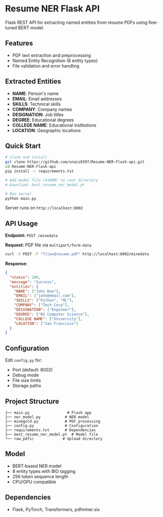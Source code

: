 # Resume NER Flask API

Flask REST API for extracting named entities from resume PDFs using fine-tuned BERT model.

## Features

- PDF text extraction and preprocessing
- Named Entity Recognition (8 entity types)
- File validation and error handling

## Extracted Entities

- **NAME**: Person's name
- **EMAIL**: Email addresses  
- **SKILLS**: Technical skills
- **COMPANY**: Company names
- **DESIGNATION**: Job titles
- **DEGREE**: Educational degrees
- **COLLEGE NAME**: Educational institutions
- **LOCATION**: Geographic locations

## Quick Start

```bash
# Clone and install
git clone https://github.com/unais0397/Resume-NER-Flask-api.git
cd Resume-NER-Flask-api
pip install -r requirements.txt

# Add model file (416MB) to root directory
# Download: best_resume_ner_model.pt

# Run server
python main.py
```

Server runs on `http://localhost:8002`

## API Usage

**Endpoint:** `POST /minedata`

**Request:** PDF file via `multipart/form-data`

```bash
curl -X POST -F "file=@resume.pdf" http://localhost:8002/minedata
```

**Response:**
```json
{
  "status": 200,
  "message": "Success", 
  "entities": {
    "NAME": ["John Doe"],
    "EMAIL": ["john@email.com"],
    "SKILLS": ["Python", "ML"],
    "COMPANY": ["Tech Corp"],
    "DESIGNATION": ["Engineer"],
    "DEGREE": ["BS Computer Science"],
    "COLLEGE NAME": ["University"],
    "LOCATION": ["San Francisco"]
  }
}
```

## Configuration

Edit `config.py` for:
- Port (default: 8002)
- Debug mode
- File size limits
- Storage paths

## Project Structure

```
├── main.py                 # Flask app
├── ner_model.py           # NER model
├── minegold.py            # PDF processing
├── config.py              # Configuration
├── requirements.txt       # Dependencies
├── best_resume_ner_model.pt  # Model file
└── raw_pdfs/             # Upload directory
```

## Model

- BERT-based NER model
- 8 entity types with BIO tagging
- 256 token sequence length
- CPU/GPU compatible

## Dependencies

- Flask, PyTorch, Transformers, pdfminer.six


